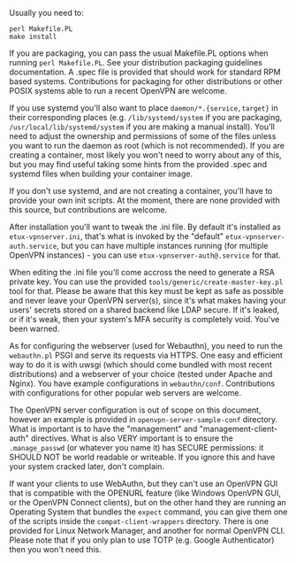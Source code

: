 Usually you need to:

```
perl Makefile.PL
make install
```

If you are packaging, you can pass the usual Makefile.PL options when running `perl Makefile.PL`. See your distribution packaging guidelines documentation. A .spec file is provided that should work for standard RPM based systems. Contributions for packaging for other distributions or other POSIX systems able to run a recent OpenVPN are welcome.

If you use systemd you'll also want to place `daemon/*.{service,target}` in their corresponding places (e.g. `/lib/systemd/system` if you are packaging, `/usr/local/lib/systemd/system` if you are making a manual install). You'll need to adjust the ownership and permissions of some of the files unless you want to run the daemon as root (which is not recommended). If you are creating a container, most likely you won't need to worry about any of this, but you may find useful taking some hints from the provided .spec and systemd files when building your container image.

If you don't use systemd, and are not creating a container, you'll have to provide your own init scripts. At the moment, there are none provided with this source, but contributions are welcome.

After installation you'll want to tweak the .ini file. By default it's installed as `etux-vpnserver.ini`, that's what is invoked by the "default" `etux-vpnserver-auth.service`, but you can have multiple instances running (for multiple OpenVPN instances) - you can use `etux-vpnserver-auth@.service` for that.

When editing the .ini file you'll come accross the need to generate a RSA private key. You can use the provided `tools/generic/create-master-key.pl` tool for that. Please be aware that this key must be kept as safe as possible and never leave your OpenVPN server(s), since it's what makes having your users' secrets stored on a shared backend like LDAP secure. If it's leaked, or if it's weak, then your system's MFA security is completely void. You've been warned.

As for configuring the webserver (used for Webauthn), you need to run the `webauthn.pl` PSGI and serve its requests via HTTPS. One easy and efficient way to do it is with uwsgi (which should come bundled with most recent distributions) and a webserver of your choice (tested under Apache and Nginx). You have example configurations in `webauthn/conf`. Contributions with configurations for other popular web servers are welcome.

The OpenVPN server configuration is out of scope on this document, however an example is provided in `openvpn-server-sample-conf` directory. What is important is to have the "management" and "management-client-auth" directives. What is also VERY important is to ensure the `.manage_passwd` (or whatever you name it) has SECURE permissions: it SHOULD NOT be world readable or writeable. If you ignore this and have your system cracked later, don't complain.

If want your clients to use WebAuthn, but they can't use an OpenVPN GUI that is compatible with the OPENURL feature (like Windows OpenVPN GUI, or the OpenVPN Connect clients), but on the other hand they are running an Operating System that bundles the `expect` command, you can give them one of the scripts inside the `compat-client-wrappers` directory. There is one provided for Linux Network Manager, and another for normal OpenVPN CLI. Please note that if you only plan to use TOTP (e.g. Google Authenticator) then you won't need this.
